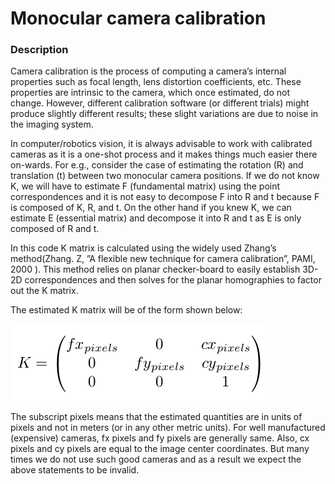 # Monocular camera calibration

### Description

Camera calibration is the process of computing a camera’s internal properties such as focal length, lens distortion coefficients, etc. These properties are intrinsic to the camera, which once estimated, do not change. However, different calibration software (or different trials) might produce slightly different results; these slight variations are due to noise in the imaging system.

In computer/robotics vision, it is always advisable to work with calibrated cameras as it is a one-shot process and it makes things much easier there on-wards. For e.g., consider the case of estimating the rotation (R) and translation (t) between two monocular camera positions. If we do not know K, we will have to estimate F (fundamental matrix) using the point correspondences and it is not easy  to decompose F into R and t because F is composed of K, R, and t. On the other hand if you knew K, we can estimate E (essential matrix) and decompose it into R and t as E is only composed of R and t.

In this code K matrix is calculated using the widely used Zhang’s method(Zhang. Z, ”A flexible new technique for camera calibration”, PAMI, 2000 ). This method relies on planar checker-board to easily establish 3D-2D correspondences and then solves for the planar homographies to factor out the K matrix.

The estimated K matrix will be of the form shown below:

![K_matrix](K_matrix.png)

The subscript pixels means that the estimated quantities are in units of pixels and not in meters (or in any other metric units). For well manufactured (expensive) cameras, fx pixels and fy pixels are generally same. Also, cx pixels and cy pixels are equal to the image center coordinates. But many times we do not use such good cameras and as a result we expect the above statements to be invalid.